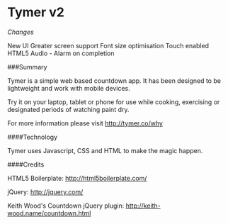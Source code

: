 Tymer v2
=========

*Changes*

New UI
Greater screen support
Font size optimisation
Touch enabled
HTML5 Audio - Alarm on completion

###Summary

Tymer is a simple web based countdown app. It has been designed to be lightweight and work with mobile devices.

Try it on your laptop, tablet or phone for use while cooking, exercising or designated periods of watching paint dry.

For more information please visit http://tymer.co/why

####Technology

Tymer uses Javascript, CSS and HTML to make the magic happen.

####Credits

HTML5 Boilerplate: http://html5boilerplate.com/

jQuery: http://jquery.com/

Keith Wood's Countdown jQuery plugin: http://keith-wood.name/countdown.html